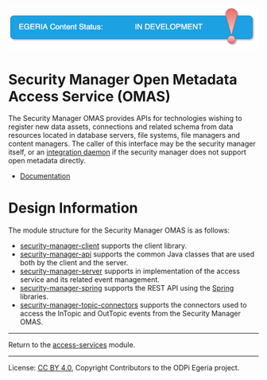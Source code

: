 <!-- SPDX-License-Identifier: CC-BY-4.0 -->
<!-- Copyright Contributors to the ODPi Egeria project. -->

![InDev](../../../images/egeria-content-status-in-development.png#pagewidth)

# Security Manager Open Metadata Access Service (OMAS)

The Security Manager OMAS provides APIs for technologies wishing to register
new data assets, connections and related schema from data resources located
in database servers, file systems, file managers and content managers.
The caller of this interface may be the security manager itself, or an
[integration daemon](https://egeria-project.org/concepts/integraiton-daemon) if the
security manager does not support open metadata directly.

* [Documentation](https://egeria-project.org/services/omas/security-manager/overview)

# Design Information

The module structure for the Security Manager OMAS is as follows:

* [security-manager-client](security-manager-client) supports the client library.
* [security-manager-api](security-manager-api) supports the common Java classes that are used both by the client and the server.
* [security-manager-server](security-manager-server) supports in implementation of the access service and its related event management.
* [security-manager-spring](security-manager-spring) supports the REST API using the [Spring](../../../developer-resources/Spring.md) libraries.
* [security-manager-topic-connectors](security-manager-topic-connectors) supports the connectors used to access the InTopic and OutTopic
events from the Security Manager OMAS.


----
Return to the [access-services](..) module.

----
License: [CC BY 4.0](https://creativecommons.org/licenses/by/4.0/),
Copyright Contributors to the ODPi Egeria project.

